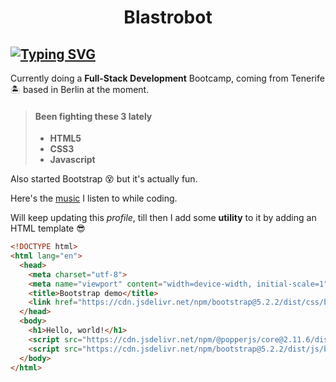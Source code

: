 # <p align=center>Blastrobot</p>

## [![Typing SVG](https://readme-typing-svg.demolab.com?font=Fira+Code&duration=4000&pause=1000&color=C6D4FF&background=FFFFFF00&center=true&multiline=true&width=1000&height=100&lines=Carlos+J.+Vilca;Web+Development;Welcome!+Willkommen!+%C2%A1Bienvenido!🥳)](https://git.io/typing-svg)

Currently doing a **Full-Stack Development** Bootcamp, coming from Tenerife 🏝 based in Berlin at the moment.

> #### Been fighting these 3 lately
> 
> - **HTML5**
> - **CSS3**
> - **Javascript**

Also started Bootstrap 😵 but it's actually fun.

Here's the [music](https://open.spotify.com/playlist/37i9dQZF1DWWQRwui0ExPn?si=9df1b36c31594f3f) I listen to while coding.

Will keep updating this *profile*, till then I add some **utility** to it by adding an HTML template 😎

```html
<!DOCTYPE html>
<html lang="en">
  <head>
    <meta charset="utf-8">
    <meta name="viewport" content="width=device-width, initial-scale=1">
    <title>Bootstrap demo</title>
    <link href="https://cdn.jsdelivr.net/npm/bootstrap@5.2.2/dist/css/bootstrap.min.css" rel="stylesheet" integrity="sha384-Zenh87qX5JnK2Jl0vWa8Ck2rdkQ2Bzep5IDxbcnCeuOxjzrPF/et3URy9Bv1WTRi" crossorigin="anonymous">
  </head>
  <body>
    <h1>Hello, world!</h1>
    <script src="https://cdn.jsdelivr.net/npm/@popperjs/core@2.11.6/dist/umd/popper.min.js" integrity="sha384-oBqDVmMz9ATKxIep9tiCxS/Z9fNfEXiDAYTujMAeBAsjFuCZSmKbSSUnQlmh/jp3" crossorigin="anonymous"></script>
    <script src="https://cdn.jsdelivr.net/npm/bootstrap@5.2.2/dist/js/bootstrap.min.js" integrity="sha384-IDwe1+LCz02ROU9k972gdyvl+AESN10+x7tBKgc9I5HFtuNz0wWnPclzo6p9vxnk" crossorigin="anonymous"></script>
  </body>
</html>
```
